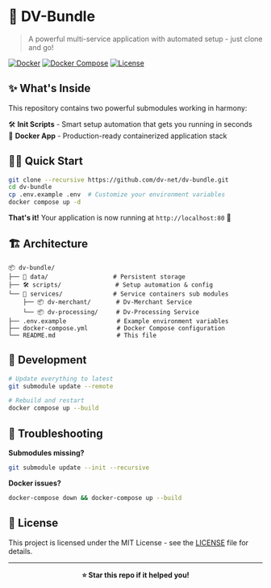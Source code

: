 # 🚀 DV-Bundle

> A powerful multi-service application with automated setup - just clone and go!

[![Docker](https://img.shields.io/badge/Docker-2496ED?style=flat&logo=docker&logoColor=white)](https://docker.com)
[![Docker Compose](https://img.shields.io/badge/Docker%20Compose-2496ED?style=flat&logo=docker&logoColor=white)](https://docs.docker.com/compose/)
[![License](https://img.shields.io/badge/License-MIT-green.svg)](LICENSE)

## ✨ What's Inside

This repository contains two powerful submodules working in harmony:

🛠️ **Init Scripts** - Smart setup automation that gets you running in seconds  
🐳 **Docker App** - Production-ready containerized application stack

## 🏃‍♂️ Quick Start

```bash
git clone --recursive https://github.com/dv-net/dv-bundle.git
cd dv-bundle
cp .env.example .env  # Customize your environment variables
docker compose up -d
```

**That's it!** Your application is now running at `http://localhost:80` 🎉

## 🏗️ Architecture

```
📦 dv-bundle/
├── 📂 data/                  # Persistent storage
├── 🛠️ scripts/               # Setup automation & config
└── 🐳 services/              # Service containers sub modules
    ├── 📦 dv-merchant/       # Dv-Merchant Service
    └── 📦 dv-processing/     # Dv-Processing Service
├── .env.example              # Example environment variables
├── docker-compose.yml        # Docker Compose configuration
└── README.md                 # This file
```

## 🔧 Development

```bash
# Update everything to latest
git submodule update --remote

# Rebuild and restart
docker compose up --build
```

## 🐛 Troubleshooting

**Submodules missing?**
```bash
git submodule update --init --recursive
```

**Docker issues?**
```bash
docker-compose down && docker-compose up --build
```

## 📄 License

This project is licensed under the MIT License - see the [LICENSE](LICENSE) file for details.

---

<div align="center">
  <strong>⭐ Star this repo if it helped you!</strong>
</div>
